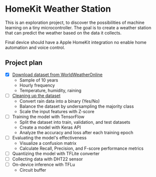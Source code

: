 HomeKit Weather Station
=======================

This is an exploration project, to discover the possibilities of machine learning 
on a tiny microcontroller. The goal is to create a weather station that can predict
the weather based on the data it collects. 

Final device should have a Apple HomeKit integration no enable home automation and
voice control.

## Project plan

- [X] [Download dataset from WorldWeatherOnline](docs/01-prepare-dataset.md)
    - Sample of 10 years 
    - Hourly frequency
    - Temperature, humidity, raining
- [ ] [Cleaning up the dataset](docs/02-clean-dataset.md)
	- Convert rain data into a binary (Yes/No)
	- Balance the dataset by undersampling the majority class
	- Scale the input features with Z-score
- [ ] Training the model with TensorFlow 
	- Split the dataset into train, validation, and test datasets
	- Create a model with Keras API
	- Analyze the accuracy and loss after each training epoch
- [ ] Evaluating the model's effectiveness 
	- Visualize a confusion matrix
	- Calculate Recall, Precision, and F-score performance metrics
- [ ] Quantizing the model with TFLite converter
- [ ] Collecting data with DHT22 sensor
- [ ] On-device inference with TFLu
	- Circuit buffer 
